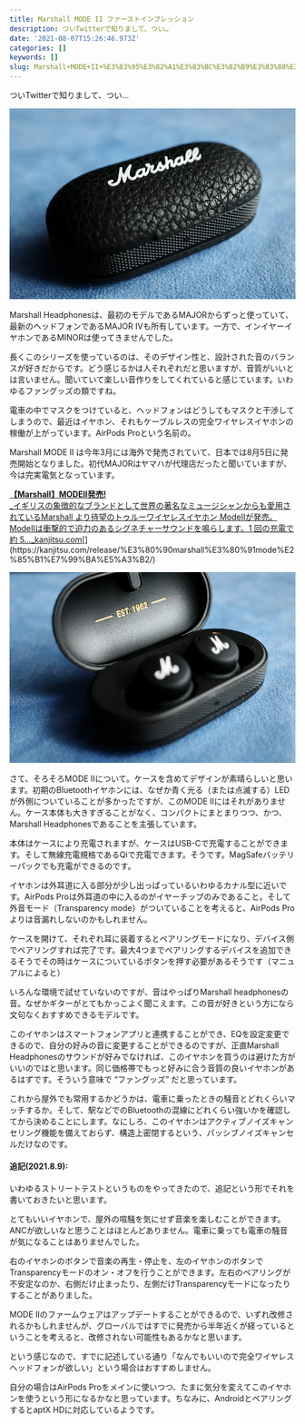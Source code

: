 ```yaml
---
title: Marshall MODE II ファーストインプレッション
description: ついTwitterで知りまして、つい…
date: '2021-08-07T15:26:46.973Z'
categories: []
keywords: []
slug: Marshall+MODE+II+%E3%83%95%E3%82%A1%E3%83%BC%E3%82%B9%E3%83%88%E3%82%A4%E3%83%B3%E3%83%97%E3%83%AC%E3%83%83%E3%82%B7%E3%83%A7%E3%83%B3
---
```

ついTwitterで知りまして、つい…

![](1__OelAHXo__YwHn6Ax2eUf__YA.jpeg)

Marshall Headphonesは、最初のモデルであるMAJORからずっと使っていて、最新のヘッドフォンであるMAJOR IVも所有しています。一方で、インイヤーイヤホンであるMINORは使ってきませんでした。

長くこのシリーズを使っているのは、そのデザイン性と、設計された音のバランスが好きだからです。どう感じるかは人それぞれだと思いますが、音質がいいとは言いません。聞いていて楽しい音作りをしてくれていると感じています。いわゆるファングッズの類ですね。

電車の中でマスクをつけていると、ヘッドフォンはどうしてもマスクと干渉してしまうので、最近はイヤホン、それもケーブルレスの完全ワイヤレスイヤホンの稼働が上がっています。AirPods Proという名前の。

Marshall MODE II は今年3月には海外で発売されていて、日本では8月5日に発売開始となりました。初代MAJORはヤマハが代理店だったと聞いていますが、今は完実電気となっています。

[**【Marshall】MODEⅡ発売!**  
_イギリスの象徴的なブランドとして世界の著名なミュージシャンからも愛用されているMarshall より待望のトゥルーワイヤレスイヤホン ModeⅡが発売。ModeⅡは衝撃的で迫力のあるシグネチャーサウンドを鳴らします。1 回の充電で約 5…_kanjitsu.com](https://kanjitsu.com/release/%E3%80%90marshall%E3%80%91mode%E2%85%B1%E7%99%BA%E5%A3%B2/ "https://kanjitsu.com/release/%E3%80%90marshall%E3%80%91mode%E2%85%B1%E7%99%BA%E5%A3%B2/")[](https://kanjitsu.com/release/%E3%80%90marshall%E3%80%91mode%E2%85%B1%E7%99%BA%E5%A3%B2/)

![](1__VtiQ7mPxF1Wz2eKJJ8H6jQ.jpeg)

さて、そろそろMODE IIについて。ケースを含めてデザインが素晴らしいと思います。初期のBluetoothイヤホンには、なぜか青く光る（または点滅する）LEDが外側についていることが多かったですが、このMODE IIにはそれがありません。ケース本体も大きすぎることがなく、コンパクトにまとまりつつ、かつ、Marshall Headphonesであることを主張しています。

本体はケースにより充電されますが、ケースはUSB-Cで充電することができます。そして無線充電規格であるQiで充電できます。そうです。MagSafeバッテリーパックでも充電ができるのです。

イヤホンは外耳道に入る部分が少し出っぱっているいわゆるカナル型に近いです。AirPods Proは外耳道の中に入るのがイヤーチップのみであること。そして外音モード（Transparency mode）がついていることを考えると、AirPods Proよりは音漏れしないのかもしれません。

ケースを開けて、それぞれ耳に装着するとペアリングモードになり、デバイス側でペアリングすれば完了です。最大4つまでペアリングするデバイスを追加できるそうでその時はケースについているボタンを押す必要があるそうです（マニュアルによると）

いろんな環境で試せていないのですが、音はやっぱりMarshall headphonesの音。なぜかギターがとてもかっこよく聞こえます。この音が好きという方になら文句なくおすすめできるモデルです。

このイヤホンはスマートフォンアプリと連携することができ、EQを設定変更できるので、自分の好みの音に変更することができるのですが、正直Marshall Headphonesのサウンドが好みでなければ、このイヤホンを買うのは避けた方がいいのではと思います。同じ価格帯でもっと好みに合う音質の良いイヤホンがあるはずです。そういう意味で “ファングッズ” だと思っています。

これから屋外でも常用するかどうかは、電車に乗ったときの騒音とどれくらいマッチするか。そして、駅などでのBluetoothの混線にどれくらい強いかを確認してから決めることにします。なにしろ、このイヤホンはアクティブノイズキャンセリング機能を備えておらず、構造上密閉するという、パッシブノイズキャンセルだけなのです。

#### 追記(2021.8.9):

いわゆるストリートテストというものをやってきたので、追記という形でそれを書いておきたいと思います。

とてもいいイヤホンで、屋外の喧騒を気にせず音楽を楽しむことができます。ANCが欲しいなと思うことはほとんどありません。電車に乗っても電車の騒音が気になることはありませんでした。

右のイヤホンのボタンで音楽の再生・停止を、左のイヤホンのボタンでTransparencyモードのオン・オフを行うことができます。左右のペアリングが不安定なのか、右側だけ止まったり、左側だけTransparencyモードになったりすることがありました。

MODE IIのファームウェアはアップデートすることができるので、いずれ改修されるかもしれませんが、グローバルではすでに発売から半年近くが経っているということを考えると、改修されない可能性もあるかなと思います。

という感じなので、すでに記述している通り「なんでもいいので完全ワイヤレスヘッドフォンが欲しい」という場合はおすすめしません。

自分の場合はAirPods Proをメインに使いつつ、たまに気分を変えてこのイヤホンを使うという形になるかなと思っています。ちなみに、AndroidとペアリングするとaptX HDに対応しているようです。